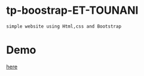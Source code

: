 # tp-boostrap-ET-TOUNANI
    simple website using Html,css and Bootstrap
# Demo
<a href="https://tp-boostrap-et-tounani.vercel.app/">here</a>

